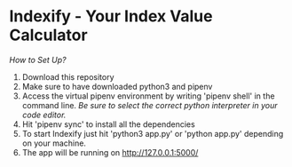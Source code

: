 # Indexify - Your Index Value Calculator

*How to Set Up?*
1. Download this repository
2. Make sure to have downloaded python3 and pipenv 
3. Access the virtual pipenv environment by writing 'pipenv shell' in the command line. *Be sure to select the correct python interpreter in your code editor.*
4. Hit 'pipenv sync' to install all the dependencies 
5. To start Indexify just hit 'python3 app.py' or 'python app.py' depending on your machine.
6. The app will be running on http://127.0.0.1:5000/
